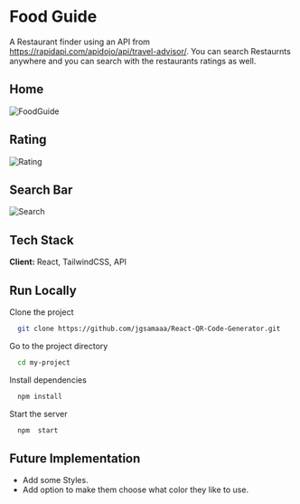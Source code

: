 # Food Guide

A Restaurant finder using an API from https://rapidapi.com/apidojo/api/travel-advisor/. You can search Restaurnts anywhere and you can search with the restaurants ratings as well.

## Home

![FoodGuide](https://i.ibb.co/6rxX2n9/denverfood.png)

## Rating

![Rating](https://i.ibb.co/bbnNQ6g/foodratingrating.png)

## Search Bar

![Search](https://i.ibb.co/nQStzhB/foodguideautocomplete.png)

## Tech Stack

**Client:** React, TailwindCSS, API

## Run Locally

Clone the project

```bash
  git clone https://github.com/jgsamaaa/React-QR-Code-Generator.git
```

Go to the project directory

```bash
  cd my-project
```

Install dependencies

```bash
  npm install
```

Start the server

```bash
  npm  start
```

## Future Implementation

- Add some Styles.
- Add option to make them choose what color they like to use.
